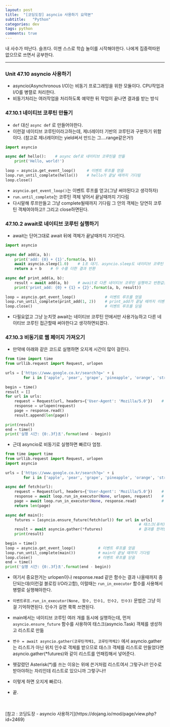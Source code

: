 ```yaml
---
layout: post
title:  "[코딩도장] asyncio 사용하기 요약본"
subtitle:   "Python"
categories: dev
tags: python
comments: true
---
```


내 사수가 떠난다. 슬프다. 이젠 스스로 학습 놀이를 시작해야한다. 나에게 집중력따윈 없으므로 쓰면서 공부한다.

---

### Unit 47.10 asyncio 사용하기
- asyncio(Asynchronous I/O)는 비동기 프로그래밍을 위한 모듈이다. CPU작업과 I/O를 병렬로 처리한다.
- 비동기처리는 여러작업을 처리하도록 예약한 뒤 작업이 끝나면 결과를 받는 방식

### 47.10.1 네이티브 코루틴 만들기
- ```def``` 대신 ```async def``` 로 만들어야한다.
- 이런걸 네이티브 코루틴이라고하는데, 제너레이터 기반의 코루틴과 구분하기 위함이다. (참고로 제너레이터는 yield써서 만드는 그....range같은거!)

```python
import asyncio
 
async def hello():    # async def로 네이티브 코루틴을 만듦
    print('Hello, world!')
 
loop = asyncio.get_event_loop()     # 이벤트 루프를 얻음
loop.run_until_complete(hello())    # hello가 끝날 때까지 기다림
loop.close()
```

- ```asyncio.get_event_loop()```는 이벤트 루프를 얻고(그냥 써야된다고 생각하자)
- ```run.until_complete```는 코루틴 객체 넣어서 끝날때까지 기다림
- 다시말해 루프만들고 그냥 complete될때까지 기다림 그 안의 객체는 당연히 코루틴 객체여야하고!! 그리고 close하면된다.

### 47.10.2 await로 네이티브 코루틴 실행하기
- await는 단어그대로 await 뒤에 객체가 끝날때까지 기다린다.

```python
import asyncio
 
async def add(a, b):
    print('add: {0} + {1}'.format(a, b))
    await asyncio.sleep(1.0)    # 1초 대기. asyncio.sleep도 네이티브 코루틴
    return a + b    # 두 수를 더한 결과 반환
 
async def print_add(a, b):
    result = await add(a, b)    # await로 다른 네이티브 코루틴 실행하고 반환값을 변수에 저장
    print('print_add: {0} + {1} = {2}'.format(a, b, result))
 
loop = asyncio.get_event_loop()             # 이벤트 루프를 얻음
loop.run_until_complete(print_add(1, 2))    # print_add가 끝날 때까지 이벤트 루프를 실행
loop.close()                                # 이벤트 루프를 닫음
```

- 다필요없고 그냥 눈치껏 await는 네이티브 코루틴 안에서만 사용가능하고 다른 네이티브 코루틴 접근할때 써야한다고 생각하면되겠다.


### 47.10.3 비동기로 웹 페이지 가져오기

- 만약에 아래와 같은 코드로 실행하면 오지게 시간이 많이 걸린다.

```python
from time import time
from urllib.request import Request, urlopen
 
urls = ['https://www.google.co.kr/search?q=' + i
        for i in ['apple', 'pear', 'grape', 'pineapple', 'orange', 'strawberry']]
 
begin = time()
result = []
for url in urls:
    request = Request(url, headers={'User-Agent': 'Mozilla/5.0'})    # UA가 없으면 403 에러 발생
    response = urlopen(request)
    page = response.read()
    result.append(len(page))
 
print(result)
end = time()
print('실행 시간: {0:.3f}초'.format(end - begin))
```
- 근데 asyncio로 비동기로 실행하면 빠르다 엄청.

```python
from time import time
from urllib.request import Request, urlopen
import asyncio
 
urls = ['https://www.google.co.kr/search?q=' + i
        for i in ['apple', 'pear', 'grape', 'pineapple', 'orange', 'strawberry']]
 
async def fetch(url):
    request = Request(url, headers={'User-Agent': 'Mozilla/5.0'})    # UA가 없으면 403 에러 발생
    response = await loop.run_in_executor(None, urlopen, request)    # run_in_executor 사용
    page = await loop.run_in_executor(None, response.read)           # run in executor 사용
    return len(page)
 
async def main():
    futures = [asyncio.ensure_future(fetch(url)) for url in urls]
                                                           # 태스크(퓨처) 객체를 리스트로 만듦
    result = await asyncio.gather(*futures)                # 결과를 한꺼번에 가져옴
    print(result)
 
begin = time()
loop = asyncio.get_event_loop()          # 이벤트 루프를 얻음
loop.run_until_complete(main())          # main이 끝날 때까지 기다림
loop.close()                             # 이벤트 루프를 닫음
end = time()
print('실행 시간: {0:.3f}초'.format(end - begin))
```

- 여기서 중요한거는 urlopen이나 response.read 같은 함수는 결과 나올때까지 중단되는데(이런걸 블로킹 I/O라고함), 이럴때는 ```run_in_executor``` 함수를 사용해서 병렬로 실행해야한다.

- ```이벤트루프.run_in_executor(None, 함수, 인수1, 인수2, 인수3)``` 문법은 그냥 이걸 기억하면된다. 인수가 길면 쭉쭉 쓰면된다.

- main에서는 네이티브 코루틴 여러 개를 동시에 실행하는데, 먼저 ```asyncio.ensure_future``` 함수를 사용하여 태스크(asyncio.Task) 객체를 생성하고 리스트로 만듦

- ```변수 = await asyncio.gather(코루틴객체1, 코루틴객체2)``` 에서 asyncio.gather는 리스트가 아닌 위치 인수로 객체를 받으므로 태스크 객체를 리스트로 만들었다면 asyncio.gather(*futures)와 같이 리스트를 언패킹해서 넣어준다.

- 헷갈렸던 Asterisk(*)를 쓰는 이유는 위에 쓴거처럼 리스트여서 그렇구나!! 인수로 받아야하는 자리인데 리스트로 있으니까 그렇구나!!

- 이렇게 하면 오지게 빠르다.

- 끝.

<br>
<br>
[참고 : 코딩도장 - asyncio 사용하기](https://dojang.io/mod/page/view.php?id=2469)